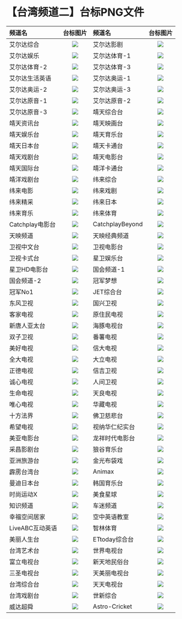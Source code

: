 # 【台湾频道二】台标PNG文件
|频道名|台标图片|频道名|台标图片|
|:---|:---:|:---|:---:|
|艾尔达综合|<img src="https://raw.githubusercontent.com/liuyilong80880/tvlog/main/img/ELTA1.png">|艾尔达影剧|<img src="https://raw.githubusercontent.com/liuyilong80880/tvlog/main/img/ELTA2.png">|
|艾尔达娱乐|<img src="https://raw.githubusercontent.com/liuyilong80880/tvlog/main/img/ELTA3.png">|艾尔达体育-1|<img src="https://raw.githubusercontent.com/liuyilong80880/tvlog/main/img/ELTA4.png">|
|艾尔达体育-2|<img src="https://raw.githubusercontent.com/liuyilong80880/tvlog/main/img/ELTA5.png">|艾尔达体育-3|<img src="https://raw.githubusercontent.com/liuyilong80880/tvlog/main/img/ELTA6.png">|
|艾尔达生活英语|<img src="https://raw.githubusercontent.com/liuyilong80880/tvlog/main/img/ELTA7.png">|艾尔达奥运-1|<img src="https://raw.githubusercontent.com/liuyilong80880/tvlog/main/img/ELTA8.png">|
|艾尔达奥运-2|<img src="https://raw.githubusercontent.com/liuyilong80880/tvlog/main/img/ELTA9.png">|艾尔达奥运-3|<img src="https://raw.githubusercontent.com/liuyilong80880/tvlog/main/img/ELTA10.png">|
|艾尔达原音-1|<img src="https://raw.githubusercontent.com/liuyilong80880/tvlog/main/img/ELTA11.png">|艾尔达原音-2|<img src="https://raw.githubusercontent.com/liuyilong80880/tvlog/main/img/ELTA12.png">|
|艾尔达原音-3|<img src="https://raw.githubusercontent.com/liuyilong80880/tvlog/main/img/ELTA13.png">|靖天综合台|<img src="https://raw.githubusercontent.com/liuyilong80880/tvlog/main/img/GoldenTV1.png">|
|靖天资讯台|<img src="https://raw.githubusercontent.com/liuyilong80880/tvlog/main/img/GoldenTV2.png">|靖天映画台|<img src="https://raw.githubusercontent.com/liuyilong80880/tvlog/main/img/GoldenTV3.png">|
|靖天娱乐台|<img src="https://raw.githubusercontent.com/liuyilong80880/tvlog/main/img/GoldenTV4.png">|靖天育乐台|<img src="https://raw.githubusercontent.com/liuyilong80880/tvlog/main/img/GoldenTV5.png">|
|靖天日本台|<img src="https://raw.githubusercontent.com/liuyilong80880/tvlog/main/img/GoldenTV6.png">|靖天卡通台|<img src="https://raw.githubusercontent.com/liuyilong80880/tvlog/main/img/GoldenTV7.png">|
|靖天戏剧台|<img src="https://raw.githubusercontent.com/liuyilong80880/tvlog/main/img/GoldenTV8.png">|靖天电影台|<img src="https://raw.githubusercontent.com/liuyilong80880/tvlog/main/img/GoldenTV9.png">|
|靖天国际台|<img src="https://raw.githubusercontent.com/liuyilong80880/tvlog/main/img/GoldenTV10.png">|靖洋卡通台|<img src="https://raw.githubusercontent.com/liuyilong80880/tvlog/main/img/jy1.png">|
|靖洋戏剧台|<img src="https://raw.githubusercontent.com/liuyilong80880/tvlog/main/img/jy2.png">|纬来综合|<img src="https://raw.githubusercontent.com/liuyilong80880/tvlog/main/img/Videoland1.png">|
|纬来电影|<img src="https://raw.githubusercontent.com/liuyilong80880/tvlog/main/img/Videoland2.png">|纬来戏剧|<img src="https://raw.githubusercontent.com/liuyilong80880/tvlog/main/img/Videoland3.png">|
|纬来精采|<img src="https://raw.githubusercontent.com/liuyilong80880/tvlog/main/img/Videoland4.png">|纬来日本|<img src="https://raw.githubusercontent.com/liuyilong80880/tvlog/main/img/Videoland5.png">|
|纬来育乐|<img src="https://raw.githubusercontent.com/liuyilong80880/tvlog/main/img/Videoland6.png">|纬来体育|<img src="https://raw.githubusercontent.com/liuyilong80880/tvlog/main/img/Videoland7.png">|
|Catchplay电影台|<img src="https://raw.githubusercontent.com/liuyilong80880/tvlog/main/img/CatchPlay1.png">|CatchplayBeyond|<img src="https://raw.githubusercontent.com/liuyilong80880/tvlog/main/img/CatchPlay2.png">|
|天映频道|<img src="https://raw.githubusercontent.com/liuyilong80880/tvlog/main/img/typd.png">|天映经典频道|<img src="https://raw.githubusercontent.com/liuyilong80880/tvlog/main/img/tyjdpd.png">|
|卫视中文台|<img src="https://raw.githubusercontent.com/liuyilong80880/tvlog/main/img/weishi1.png">|卫视电影台|<img src="https://raw.githubusercontent.com/liuyilong80880/tvlog/main/img/weishi2.png">|
|卫视卡式台|<img src="https://raw.githubusercontent.com/liuyilong80880/tvlog/main/img/weishi3.png">|星卫娱乐台|<img src="https://raw.githubusercontent.com/liuyilong80880/tvlog/main/img/xingwei1.png">|
|星卫HD电影台|<img src="https://raw.githubusercontent.com/liuyilong80880/tvlog/main/img/xingwei2.png">|国会频道-1|<img src="https://raw.githubusercontent.com/liuyilong80880/tvlog/main/img/guohui1.png">|
|国会频道-2|<img src="https://raw.githubusercontent.com/liuyilong80880/tvlog/main/img/guohui2.png">|冠军梦想|<img src="https://raw.githubusercontent.com/liuyilong80880/tvlog/main/img/guanjunmx.png">|
|冠军No1|<img src="https://raw.githubusercontent.com/liuyilong80880/tvlog/main/img/guanjunno1.png">|JET综合台|<img src="https://raw.githubusercontent.com/liuyilong80880/tvlog/main/img/JET.png">|
|东风卫视|<img src="https://raw.githubusercontent.com/liuyilong80880/tvlog/main/img/Dongfeng.png">|国兴卫视|<img src="https://raw.githubusercontent.com/liuyilong80880/tvlog/main/img/GSTV.png">|
|客家电视|<img src="https://raw.githubusercontent.com/liuyilong80880/tvlog/main/img/Hakka.png">|原住民电视|<img src="https://raw.githubusercontent.com/liuyilong80880/tvlog/main/img/TITV.png">|
|新唐人亚太台|<img src="https://raw.githubusercontent.com/liuyilong80880/tvlog/main/img/NTD.png">|海豚电视台|<img src="https://raw.githubusercontent.com/liuyilong80880/tvlog/main/img/haitun.png">|
|双子卫视|<img src="https://raw.githubusercontent.com/liuyilong80880/tvlog/main/img/shuangzi.png">|番薯电视|<img src="https://raw.githubusercontent.com/liuyilong80880/tvlog/main/img/fanshutv.png">|
|美好电视|<img src="https://raw.githubusercontent.com/liuyilong80880/tvlog/main/img/viva.png">|信大电视|<img src="https://raw.githubusercontent.com/liuyilong80880/tvlog/main/img/xindatv.png">|
|全大电视|<img src="https://raw.githubusercontent.com/liuyilong80880/tvlog/main/img/quandatv.png">|大立电视|<img src="https://raw.githubusercontent.com/liuyilong80880/tvlog/main/img/dalitv.png">|
|正德电视|<img src="https://raw.githubusercontent.com/liuyilong80880/tvlog/main/img/zhengde.png">|信吉卫视|<img src="https://raw.githubusercontent.com/liuyilong80880/tvlog/main/img/SJTV.png">|
|诚心电视|<img src="https://raw.githubusercontent.com/liuyilong80880/tvlog/main/img/chengxintv.png">|人间卫视|<img src="https://raw.githubusercontent.com/liuyilong80880/tvlog/main/img/BLTV.png">|
|生命电视|<img src="https://raw.githubusercontent.com/liuyilong80880/tvlog/main/img/shengming.png">|天良电视|<img src="https://raw.githubusercontent.com/liuyilong80880/tvlog/main/img/tianliangtv.png">|
|唯心电视|<img src="https://raw.githubusercontent.com/liuyilong80880/tvlog/main/img/WXTV.png">|华藏电视|<img src="https://raw.githubusercontent.com/liuyilong80880/tvlog/main/img/HZTV.png">|
|十方法界|<img src="https://raw.githubusercontent.com/liuyilong80880/tvlog/main/img/sffj.png">|佛卫慈悲台|<img src="https://raw.githubusercontent.com/liuyilong80880/tvlog/main/img/fwcb.png">|
|希望电视|<img src="https://raw.githubusercontent.com/liuyilong80880/tvlog/main/img/HelpTV.png">|视纳华仁纪实台|<img src="https://raw.githubusercontent.com/liuyilong80880/tvlog/main/img/cnex.png">|
|美亚电影台|<img src="https://raw.githubusercontent.com/liuyilong80880/tvlog/main/img/meiyady.png">|龙祥时代电影台|<img src="https://raw.githubusercontent.com/liuyilong80880/tvlog/main/img/LStime.png">|
|采昌影剧台|<img src="https://raw.githubusercontent.com/liuyilong80880/tvlog/main/img/caichang.png">|狼谷育乐台|<img src="https://raw.githubusercontent.com/liuyilong80880/tvlog/main/img/WolvesValley.png">|
|亚洲旅游台|<img src="https://raw.githubusercontent.com/liuyilong80880/tvlog/main/img/Asiatravel.png">|金光布袋戏|<img src="https://raw.githubusercontent.com/liuyilong80880/tvlog/main/img/jgbdx.png">|
|霹雳台湾台|<img src="https://raw.githubusercontent.com/liuyilong80880/tvlog/main/img/pltwt.png">|Animax|<img src="https://raw.githubusercontent.com/liuyilong80880/tvlog/main/img/Animax.png">|
|曼迪日本台|<img src="https://raw.githubusercontent.com/liuyilong80880/tvlog/main/img/dmrbt.png">|韩国育乐台|<img src="https://raw.githubusercontent.com/liuyilong80880/tvlog/main/img/hanguoyl.png">|
|时尚运动X|<img src="https://raw.githubusercontent.com/liuyilong80880/tvlog/main/img/ssydX.png">|美食星球|<img src="https://raw.githubusercontent.com/liuyilong80880/tvlog/main/img/foodplanet.png">|
|知识频道|<img src="https://raw.githubusercontent.com/liuyilong80880/tvlog/main/img/smarttv.png">|车迷频道|<img src="https://raw.githubusercontent.com/liuyilong80880/tvlog/main/img/chemitv.png">|
|幸福空间居家|<img src="https://raw.githubusercontent.com/liuyilong80880/tvlog/main/img/Gorgeous.png">|空中英语教室|<img src="https://raw.githubusercontent.com/liuyilong80880/tvlog/main/img/kzyyjs.png">|
|LiveABC互动英语|<img src="https://raw.githubusercontent.com/liuyilong80880/tvlog/main/img/liveabc.png">|智林体育|<img src="https://raw.githubusercontent.com/liuyilong80880/tvlog/main/img/TSL.png">|
|美丽人生台|<img src="https://raw.githubusercontent.com/liuyilong80880/tvlog/main/img/Maylife.png">|ETtoday综合台|<img src="https://raw.githubusercontent.com/liuyilong80880/tvlog/main/img/ETtoday.png">|
|台湾艺术台|<img src="https://raw.githubusercontent.com/liuyilong80880/tvlog/main/img/TACT.png">|世界电视台|<img src="https://raw.githubusercontent.com/liuyilong80880/tvlog/main/img/WorldTV.png">|
|富立电视台|<img src="https://raw.githubusercontent.com/liuyilong80880/tvlog/main/img/FuliTV.png">|新天地民俗台|<img src="https://raw.githubusercontent.com/liuyilong80880/tvlog/main/img/xtdmst.png">|
|三圣电视台|<img src="https://raw.githubusercontent.com/liuyilong80880/tvlog/main/img/SanshengTV.png">|天美丽电视台|<img src="https://raw.githubusercontent.com/liuyilong80880/tvlog/main/img/tmltv.png">|
|台湾综合台|<img src="https://raw.githubusercontent.com/liuyilong80880/tvlog/main/img/Taiwanzh.png">|天天电视台|<img src="https://raw.githubusercontent.com/liuyilong80880/tvlog/main/img/Tiantian.png">|
|台湾戏剧台|<img src="https://raw.githubusercontent.com/liuyilong80880/tvlog/main/img/Taiwanxiju.png">|世新综合|<img src="https://raw.githubusercontent.com/liuyilong80880/tvlog/main/img/CYCzonghe.png">|
|威达超舜|<img src="https://raw.githubusercontent.com/liuyilong80880/tvlog/main/img/VEETV.png">|Astro-Cricket|<img src="https://raw.githubusercontent.com/liuyilong80880/tvlog/main/img/Astro-Cricket.png">|

